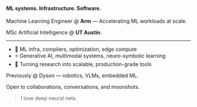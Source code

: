 #### ML systems. Infrastructure. Software.

Machine Learning Engineer @ **Arm** — Accelerating ML workloads at scale.  

MSc Artificial Intelligence @ **UT Austin**.

---

- 🧠 ML infra, compilers, optimization, edge compute
- ⚡ Generative AI, multimodal systems, neuro-symbolic learning
- 🔧 Turning research into scalable, production-grade tools

Previously @ Dyson — robotics, VLMs, embedded ML.  

Open to collaborations, conversations, and moonshots.

> I love deep neural nets.
